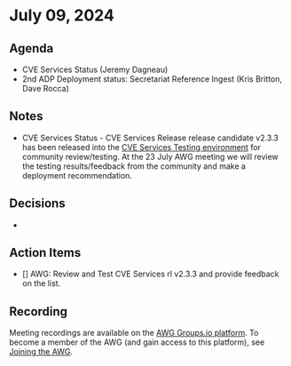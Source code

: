 # July 09, 2024

## Agenda

* CVE Services Status (Jeremy Dagneau)
* 2nd ADP Deployment status: Secretariat Reference Ingest (Kris Britton, Dave Rocca)

## Notes

* CVE Services Status - CVE Services Release release candidate v2.3.3 has been released into the [CVE Services Testing environment](https://cveawg-test.mitre.org/api-docs/) for community review/testing.   At the 23 July AWG meeting we will review the testing results/feedback from the community and make a deployment recommendation.

## Decisions

*

## Action Items

* [] AWG: Review and Test CVE Services rl v2.3.3 and provide feedback on the list. 

## Recording

Meeting recordings are available on the [AWG Groups.io platform](https://cve-cwe-programs.groups.io/g/AWG/files/MeetingRecordings).
To become a member of the AWG (and gain access to this platform), see [Joining the AWG](https://github.com/CVEProject/automation-working-group?tab=readme-ov-file#joining-the-awg).
